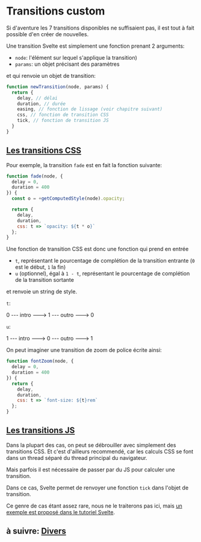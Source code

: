 # Transitions custom

Si d'aventure les 7 transitions disponibles ne suffisaient pas, il est tout à fait possible d'en créer de nouvelles.

Une transition Svelte est simplement une fonction prenant 2 arguments:
- `node`: l'élément sur lequel s'applique la transition)
- `params`: un objet précisant des paramètres

et qui renvoie un objet de transition:

```js
function newTransition(node, params) {
  return {
    delay, // délai
    duration, // durée
    easing, // fonction de lissage (voir chapitre suivant)
    css, // fonction de transition CSS
    tick, // fonction de transition JS
  }
}
```

## [Les transitions CSS](https://svelte.dev/tutorial/custom-css-transitions)

Pour exemple, la transition `fade` est en fait la fonction suivante:

```js
function fade(node, {
  delay = 0,
  duration = 400
}) {
  const o = +getComputedStyle(node).opacity;

  return {
    delay,
    duration,
    css: t => `opacity: ${t * o}`
  };
}
```

Une fonction de transition CSS est donc une fonction qui prend en entrée
- `t`, représentant le pourcentage de complétion de la transition entrante (`0` est le début, `1` la fin)
- `u` (optionnel), égal à `1 - t`, représentant le pourcentage de complétion de la transition sortante

et renvoie un string de style.

`t`:

0 --- intro ---> 1 --- outro ---> 0

`u`:

1 --- intro ---> 0 --- outro ---> 1

On peut imaginer une transition de zoom de police écrite ainsi:

```js
function fontZoom(node, {
  delay = 0,
  duration = 400
}) {
  return {
    delay,
    duration,
    css: t => `font-size: ${t}rem`
  };
}
```

## [Les transitions JS](https://svelte.dev/tutorial/custom-js-transitions)

Dans la plupart des cas, on peut se débrouiller avec simplement des transitions CSS. Et c'est d'ailleurs recommendé, car les calculs CSS se font dans un thread séparé du thread principal du navigateur.

Mais parfois il est nécessaire de passer par du JS pour calculer une transition.

Dans ce cas, Svelte permet de renvoyer une fonction `tick` dans l'objet de transition.

Ce genre de cas étant assez rare, nous ne le traiterons pas ici, mais [un exemple est proposé dans le tutoriel Svelte](https://svelte.dev/tutorial/custom-js-transitions).

## à suivre: [Divers](./5-3_misc.md)
